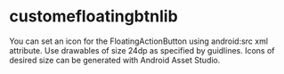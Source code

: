 # customefloatingbtnlib
You can set an icon for the FloatingActionButton using android:src xml attribute. Use drawables of size 24dp as specified by guidlines. Icons of desired size can be generated with Android Asset Studio.

